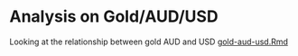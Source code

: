 # Analysis on Gold/AUD/USD

Looking at the relationship between gold AUD and USD [gold-aud-usd.Rmd](gold-aud-usd.Rmd)
